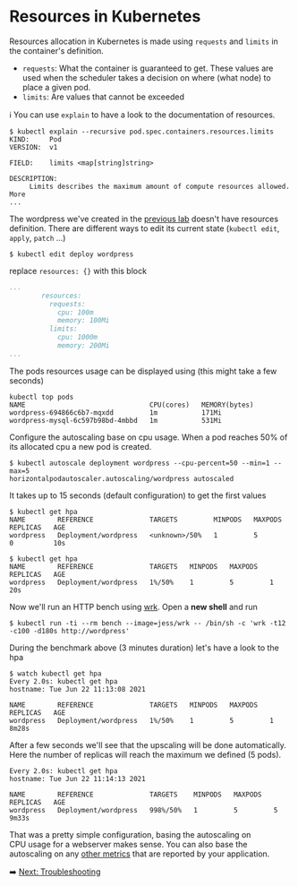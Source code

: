 
# Resources in Kubernetes

Resources allocation in Kubernetes is made using `requests` and `limits` in the container's definition.

* `requests`: What the container is guaranteed to get. These values are used when the scheduler takes a decision on where (what node) to place a given pod.
* `limits`: Are values that cannot be exceeded

:information_source: You can use `explain` to have a look to the documentation of resources.

```console
$ kubectl explain --recursive pod.spec.containers.resources.limits
KIND:     Pod
VERSION:  v1

FIELD:    limits <map[string]string>

DESCRIPTION:
     Limits describes the maximum amount of compute resources allowed. More
...
```

The wordpress we've created in the [previous lab](03_wordpress.md) doesn't have resources definition.
There are different ways to edit its current state (`kubectl edit`, `apply`, `patch` ...)

```console
$ kubectl edit deploy wordpress
```

replace `resources: {}` with this block

```yaml
...
        resources:
          requests:
            cpu: 100m
            memory: 100Mi
          limits:
            cpu: 1000m
            memory: 200Mi
...
```

The pods resources usage can be displayed using (this might take a few seconds)

```console
kubectl top pods
NAME                               CPU(cores)   MEMORY(bytes)
wordpress-694866c6b7-mqxdd         1m           171Mi
wordpress-mysql-6c597b98bd-4mbbd   1m           531Mi
```

Configure the autoscaling base on cpu usage. When a pod reaches 50% of its allocated cpu a new pod is created.

```console
$ kubectl autoscale deployment wordpress --cpu-percent=50 --min=1 --max=5
horizontalpodautoscaler.autoscaling/wordpress autoscaled
```

It takes up to 15 seconds (default configuration) to get the first values

```console
$ kubectl get hpa
NAME        REFERENCE              TARGETS         MINPODS   MAXPODS   REPLICAS   AGE
wordpress   Deployment/wordpress   <unknown>/50%   1         5         0          10s

$ kubectl get hpa
NAME        REFERENCE              TARGETS   MINPODS   MAXPODS   REPLICAS   AGE
wordpress   Deployment/wordpress   1%/50%    1         5         1          20s
```

Now we'll run an HTTP bench using [wrk](https://github.com/wg/wrk). Open a **new shell** and run

```console
$ kubectl run -ti --rm bench --image=jess/wrk -- /bin/sh -c 'wrk -t12 -c100 -d180s http://wordpress'
```

During the benchmark above (3 minutes duration) let's have a look to the hpa

```console
$ watch kubectl get hpa
Every 2.0s: kubectl get hpa
hostname: Tue Jun 22 11:13:08 2021

NAME        REFERENCE              TARGETS   MINPODS   MAXPODS   REPLICAS   AGE
wordpress   Deployment/wordpress   1%/50%    1         5         1          8m28s
```

After a few seconds we'll see that the upscaling will be done automatically. Here the number of replicas will reach the maximum we defined (5 pods).

```console
Every 2.0s: kubectl get hpa
hostname: Tue Jun 22 11:14:13 2021

NAME        REFERENCE              TARGETS    MINPODS   MAXPODS   REPLICAS   AGE
wordpress   Deployment/wordpress   998%/50%   1         5         5          9m33s
```

That was a pretty simple configuration, basing the autoscaling on CPU usage for a webserver makes sense. You can also base the autoscaling on any [other metrics](https://kubernetes.io/docs/tasks/run-application/horizontal-pod-autoscale/#support-for-custom-metrics) that are reported by your application.

:arrow_right: [Next: Troubleshooting](05_troubleshooting.md)
